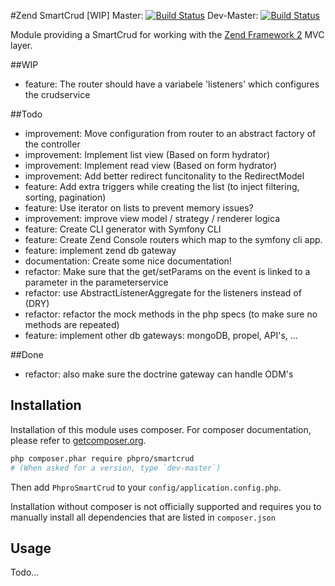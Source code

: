#Zend SmartCrud [WIP]
Master: [![Build Status](https://secure.travis-ci.org/veewee/PhproSmartCrud.png?branch=master)](http://travis-ci.org/veewee/PhproSmartCrud)
Dev-Master: [![Build Status](https://secure.travis-ci.org/veewee/PhproSmartCrud.png?branch=0.1-dev)](http://travis-ci.org/veewee/PhproSmartCrud)

Module providing a SmartCrud for working with the [Zend Framework 2](https://github.com/zendframework/zf2) MVC
layer.

##WIP
* feature: The router should have a variabele 'listeners' which configures the crudservice

##Todo

* improvement: Move configuration from router to an abstract factory of the controller
* improvement: Implement list view (Based on form hydrator)
* improvement: Implement read view (Based on form hydrator)
* improvement: Add better redirect funcitonality to the RedirectModel
* feature: Add extra triggers while creating the list (to inject filtering, sorting, pagination)
* feature: Use iterator on lists to prevent memory issues?
* improvement: improve view model / strategy / renderer logica
* feature: Create CLI generator with Symfony CLI
* feature: Create Zend Console routers which map to the symfony cli app.
* feature: implement zend db gateway
* documentation: Create some nice documentation!
* refactor: Make sure that the get/setParams on the event is linked to a parameter in the parameterservice
* refactor: use AbstractListenerAggregate for the listeners instead of (DRY)
* refactor: refactor the mock methods in the php specs (to make sure no methods are repeated)
* feature: implement other db gateways: mongoDB, propel, API's, ...

##Done
* refactor: also make sure the doctrine gateway can handle ODM's

## Installation

Installation of this module uses composer. For composer documentation, please refer to
[getcomposer.org](http://getcomposer.org/).

```sh
php composer.phar require phpro/smartcrud
# (When asked for a version, type `dev-master`)
```

Then add `PhproSmartCrud` to your `config/application.config.php`.

Installation without composer is not officially supported and requires you to manually install all dependencies
that are listed in `composer.json`

## Usage
Todo...